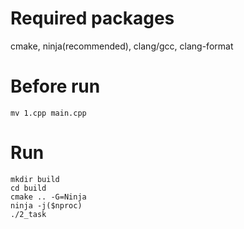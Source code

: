 # Required packages
cmake, ninja(recommended), clang/gcc, clang-format

# Before run
```
mv 1.cpp main.cpp
````

# Run
```
mkdir build
cd build
cmake .. -G=Ninja
ninja -j($nproc)
./2_task
```
